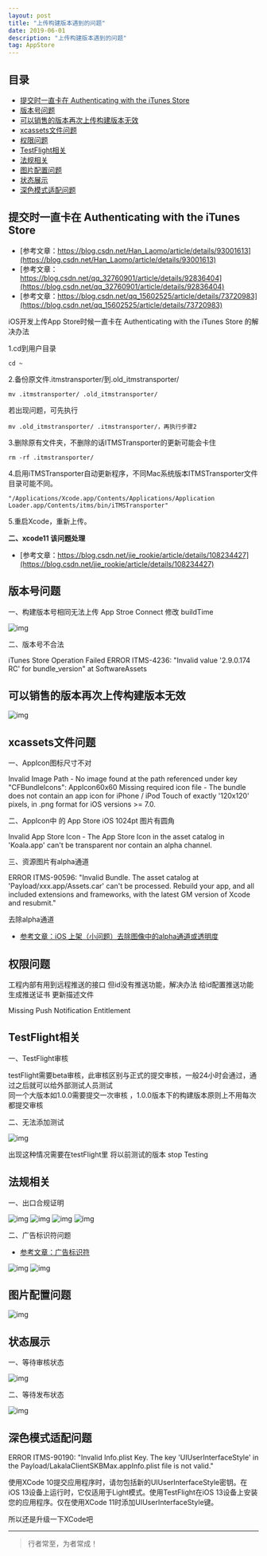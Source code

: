 ```yaml
---
layout: post
title: "上传构建版本遇到的问题"
date: 2019-06-01
description: "上传构建版本遇到的问题"
tag: AppStore
---
```







## 目录
- [提交时一直卡在 Authenticating with the iTunes Store](#content1)   
- [版本号问题](#content2)   
- [可以销售的版本再次上传构建版本无效](#content3)   
- [xcassets文件问题](#content4)   
- [权限问题](#content5)  
- [TestFlight相关](#content6)  
- [法规相关](#content7)  
- [图片配置问题](#content8)  
- [状态展示](#content9)  
- [深色模式适配问题](#content10)  






<!-- ************************************************ -->
## <a id="content1"></a>提交时一直卡在 Authenticating with the iTunes Store

- [参考文章：https://blog.csdn.net/Han_Laomo/article/details/93001613](https://blog.csdn.net/Han_Laomo/article/details/93001613)
- [参考文章：https://blog.csdn.net/qq_32760901/article/details/92836404](https://blog.csdn.net/qq_32760901/article/details/92836404)
- [参考文章：https://blog.csdn.net/qq_15602525/article/details/73720983](https://blog.csdn.net/qq_15602525/article/details/73720983)

iOS开发上传App Store时候一直卡在 Authenticating with the iTunes Store 的解决办法

1.cd到用户目录
```
cd ~
```

2.备份原文件.itmstransporter/到.old_itmstransporter/ 
```
mv .itmstransporter/ .old_itmstransporter/ 
```

若出现问题，可先执行 
```
mv .old_itmstransporter/ .itmstransporter/，再执行步骤2
```

3.删除原有文件夹，不删除的话ITMSTransporter的更新可能会卡住
```
rm -rf .itmstransporter/ 
```


4.启用iTMSTransporter自动更新程序，不同Mac系统版本ITMSTransporter文件目录可能不同。
```
"/Applications/Xcode.app/Contents/Applications/Application Loader.app/Contents/itms/bin/iTMSTransporter" 
```


5.重启Xcode，重新上传。

**二、xcode11 该问题处理**


- [参考文章：https://blog.csdn.net/jie_rookie/article/details/108234427](https://blog.csdn.net/jie_rookie/article/details/108234427)



<!-- ************************************************ -->
## <a id="content2"></a>版本号问题

一、构建版本号相同无法上传 App Stroe Connect 修改 buildTime 

<img src="/images/AppStore/appStore1.png" alt="img">


二、版本号不合法

iTunes Store Operation Failed
ERROR ITMS-4236: "Invalid value '2.9.0.174 RC' for bundle_version" at SoftwareAssets


<!-- ************************************************ -->
## <a id="content3"></a>可以销售的版本再次上传构建版本无效

<img src="/images/AppStore/appStore2.png" alt="img">



<!-- ************************************************ -->
## <a id="content4"></a>xcassets文件问题


一、AppIcon图标尺寸不对

Invalid Image Path - No image found at the path referenced under key "CFBundleIcons": AppIcon60x60
Missing required icon file - The bundle does not contain an app icon for iPhone / iPod Touch of exactly '120x120' pixels, in .png format for iOS versions >= 7.0.


二、AppIcon中 的 App Store iOS 1024pt 图片有圆角

Invalid App Store Icon - The App Store Icon in the asset catalog in 'Koala.app' can't be transparent nor contain an alpha channel.

三、资源图片有alpha通道

ERROR ITMS-90596: "Invalid Bundle. The asset catalog at 'Payload/xxx.app/Assets.car' can't be processed. Rebuild your app, and all included extensions and frameworks, with the latest GM version of Xcode and resubmit."

去除alpha通道
- [参考文章：iOS 上架（小问题）去除图像中的alpha通道或透明度](https://blog.csdn.net/qq_28142539/article/details/51127560)



<!-- ************************************************ -->
## <a id="content5"></a>权限问题

工程内部有用到远程推送的接口 但id没有推送功能，解决办法 给id配置推送功能 生成推送证书 更新描述文件

Missing Push Notification Entitlement



<!-- ************************************************ -->
## <a id="content6"></a>TestFlight相关

一、TestFlight审核

testFlight需要beta审核，此审核区别与正式的提交审核，一般24小时会通过，通过之后就可以给外部测试人员测试    
同一个大版本如1.0.0需要提交一次审核 ，1.0.0版本下的构建版本原则上不用每次都提交审核

二、无法添加测试

<img src="/images/AppStore/appStore3.png" alt="img">

出现这种情况需要在testFlight里 将以前测试的版本 stop Testing


<!-- ************************************************ -->
## <a id="content7"></a>法规相关

一、出口合规证明

<img src="/images/AppStore/appStore4.png" alt="img">


<img src="/images/AppStore/appStore5.png" alt="img">

<img src="/images/AppStore/appStore6.png" alt="img">

<img src="/images/AppStore/appStore7.png" alt="img">

二、广告标识符问题

- [参考文章：广告标识符](https://blog.csdn.net/LiqunZhang/article/details/89486915)

<img src="/images/AppStore/appStore8.png" alt="img">

<img src="/images/AppStore/appStore9.png" alt="img">


<!-- ************************************************ -->
## <a id="content8"></a>图片配置问题

<img src="/images/AppStore/appStore10.png" alt="img">


<!-- ************************************************ -->
## <a id="content9"></a>状态展示

一、等待审核状态

<img src="/images/AppStore/appStore11.png" alt="img">


二、等待发布状态

<img src="/images/AppStore/appStore12.png" alt="img">



<!-- ************************************************ -->
## <a id="content10"></a>深色模式适配问题

ERROR ITMS-90190: "Invalid Info.plist Key. The key 'UIUserInterfaceStyle' in the Payload/LakalaClientSKBMax.appInfo.plist file is not valid."

使用XCode 10提交应用程序时，请勿包括新的UIUserInterfaceStyle密钥。在iOS 13设备上运行时，它仅适用于Light模式。使用TestFlight在iOS 13设备上安装您的应用程序。仅在使用XCode 11时添加UIUserInterfaceStyle键。

所以还是升级一下XCode吧



----------
>  行者常至，为者常成！


